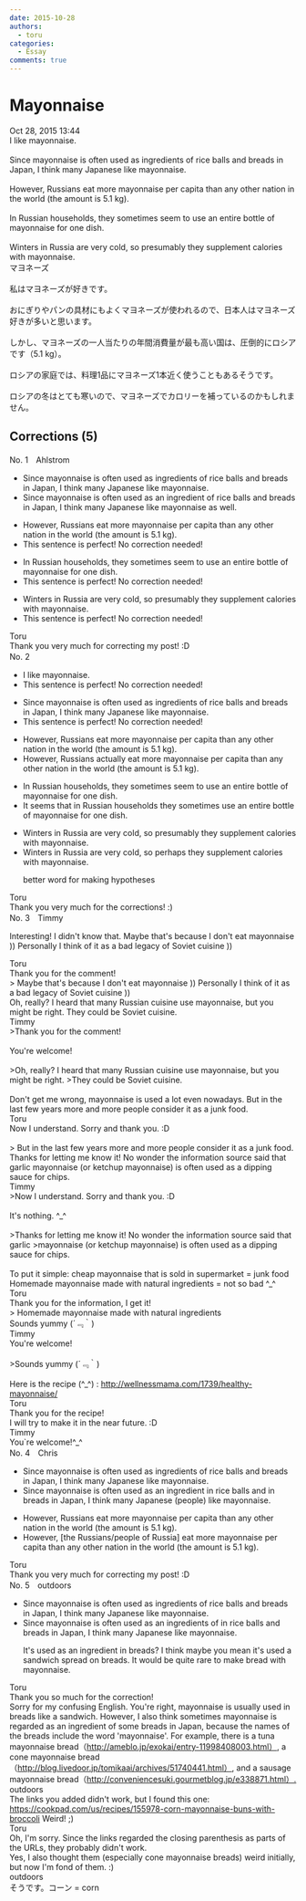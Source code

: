 ```yaml
---
date: 2015-10-28
authors:
  - toru
categories:
  - Essay
comments: true
---
```


# Mayonnaise
<div class="date">Oct 28, 2015 13:44</div>
<div id="post"><div id="body_show_ori">
I like mayonnaise.<br/><br/>Since mayonnaise is often used as ingredients of rice balls and breads in Japan, I think many Japanese like mayonnaise.<br/><br/>However, Russians eat more mayonnaise per capita than any other nation in the world (the amount is 5.1 kg).<br/><br/>In Russian households, they sometimes seem to use an entire bottle of mayonnaise for one dish.<br/><br/>Winters in Russia are very cold, so presumably they supplement calories with mayonnaise.
</div></div>

<!-- more -->

<div id="post_ja"><div id="body_show_mo">
マヨネーズ<br/><br/>私はマヨネーズが好きです。<br/><br/>おにぎりやパンの具材にもよくマヨネーズが使われるので、日本人はマヨネーズ好きが多いと思います。<br/><br/>しかし、マヨネーズの一人当たりの年間消費量が最も高い国は、圧倒的にロシアです（5.1 kg）。<br/><br/>ロシアの家庭では、料理1品にマヨネーズ1本近く使うこともあるそうです。<br/><br/>ロシアの冬はとても寒いので、マヨネーズでカロリーを補っているのかもしれません。
</div></div>

## Corrections (5)
<div id="block"><div class="first_name"> No. 1　<span class="just_name">Ahlstrom</span></div><div id="block2">
<ul class="correction_field">
<li class="incorrect">Since mayonnaise is often used as ingredients of rice balls and breads in Japan, I think many Japanese like mayonnaise.</li>
<li class="corrected correct">
Since mayonnaise is often used as an ingredient of rice balls and breads in Japan, I think many Japanese like mayonnaise as well.
</li>
</ul>
<ul class="correction_field">
<li class="incorrect">However, Russians eat more mayonnaise per capita than any other nation in the world (the amount is 5.1 kg).</li>
<li class="corrected perfect">This sentence is perfect! No correction needed!</li>
</ul>
<ul class="correction_field">
<li class="incorrect">In Russian households, they sometimes seem to use an entire bottle of mayonnaise for one dish.</li>
<li class="corrected perfect">This sentence is perfect! No correction needed!</li>
</ul>
<ul class="correction_field">
<li class="incorrect">Winters in Russia are very cold, so presumably they supplement calories with mayonnaise.</li>
<li class="corrected perfect">This sentence is perfect! No correction needed!</li>
</ul>
</div><div class="name"><span class="just_name">Toru</span><br>
Thank you very much for correcting my post! :D
</div>
</div>
<div id="block"><div class="first_name"> No. 2　<span class="just_name"></span></div><div id="block2">
<ul class="correction_field">
<li class="incorrect">I like mayonnaise.</li>
<li class="corrected perfect">This sentence is perfect! No correction needed!</li>
</ul>
<ul class="correction_field">
<li class="incorrect">Since mayonnaise is often used as ingredients of rice balls and breads in Japan, I think many Japanese like mayonnaise.</li>
<li class="corrected perfect">This sentence is perfect! No correction needed!</li>
</ul>
<ul class="correction_field">
<li class="incorrect">However, Russians eat more mayonnaise per capita than any other nation in the world (the amount is 5.1 kg).</li>
<li class="corrected correct">
However, Russians <span class="f_blue">actually </span>eat more mayonnaise per capita than any other nation in the world (the amount is 5.1 kg).
</li>
</ul>
<ul class="correction_field">
<li class="incorrect">In Russian households, they sometimes seem to use an entire bottle of mayonnaise for one dish.</li>
<li class="corrected correct">
It seems that in Russian households they sometimes use an entire bottle of mayonnaise for one dish.
</li>
</ul>
<ul class="correction_field">
<li class="incorrect">Winters in Russia are very cold, so presumably they supplement calories with mayonnaise.</li>
<li class="corrected correct">
Winters in Russia are very cold, so <span class="f_blue">perhaps </span>they supplement calories with mayonnaise.
<p class="correction_comment">better word for making hypotheses</p>
</li>
</ul>
</div><div class="name"><span class="just_name">Toru</span><br>
Thank you very much for the corrections! :)
</div>
</div>
<div id="block"><div class="first_name"> No. 3　<span class="just_name">Timmy</span></div><div id="block2">
<p class="comment_small">
 Interesting! I didn't know that. Maybe that's because I don't eat mayonnaise )) Personally I think of it as a bad legacy of Soviet cuisine ))
</p>

</div><div class="name"><span class="just_name">Toru</span><br>
Thank you for the comment!<br/>&gt; Maybe that's because I don't eat mayonnaise )) Personally I think of it as a bad legacy of Soviet cuisine ))<br/>Oh, really? I heard that many Russian cuisine use mayonnaise, but you might be right. They could be Soviet cuisine.
</div>
<div class="name"><span class="just_name">Timmy</span><br>
&gt;Thank you for the comment!<br/><br/>You're welcome!<br/><br/>&gt;Oh, really? I heard that many Russian cuisine use mayonnaise, but you might be right. &gt;They could be Soviet cuisine.<br/><br/>Don't get me wrong, mayonnaise is used a lot even nowadays. But in the last few years more and more people consider it as a junk food. 
</div>
<div class="name"><span class="just_name">Toru</span><br>
Now I understand. Sorry and thank you. :D<br/><br/>&gt; But in the last few years more and more people consider it as a junk food.<br/>Thanks for letting me know it! No wonder the information source said that garlic mayonnaise (or ketchup mayonnaise) is often used as a dipping sauce for chips.
</div>
<div class="name"><span class="just_name">Timmy</span><br>
&gt;Now I understand. Sorry and thank you. :D<br/><br/>It's nothing. ^_^<br/><br/>&gt;Thanks for letting me know it! No wonder the information source said that garlic &gt;mayonnaise (or ketchup mayonnaise) is often used as a dipping sauce for chips.<br/><br/>To put it simple:  cheap mayonnaise that is sold in supermarket = junk food<br/>Homemade mayonnaise made with natural ingredients = not so bad ^_^
</div>
<div class="name"><span class="just_name">Toru</span><br>
Thank you for the information, I get it!<br/>&gt; Homemade mayonnaise made with natural ingredients<br/>Sounds yummy (´﹃｀)
</div>
<div class="name"><span class="just_name">Timmy</span><br>
You're welcome!<br/><br/>&gt;Sounds yummy (´﹃｀)<br/><br/>Here is the recipe (^_^) : <a href="http://wellnessmama.com/1739/healthy-mayonnaise/" target="_blank">http://wellnessmama.com/1739/healthy-mayonnaise/</a>
</div>
<div class="name"><span class="just_name">Toru</span><br>
Thank you for the recipe!<br/>I will try to make it in the near future. :D
</div>
<div class="name"><span class="just_name">Timmy</span><br>
You`re welcome!^_^
</div>
</div>
<div id="block"><div class="first_name"> No. 4　<span class="just_name">Chris</span></div><div id="block2">
<ul class="correction_field">
<li class="incorrect">Since mayonnaise is often used as ingredients of rice balls and breads in Japan, I think many Japanese like mayonnaise.</li>
<li class="corrected correct">
Since mayonnaise is often used as <span class="f_blue">an ingredient in </span>rice balls and <span class="f_blue">in</span> breads in Japan, I think many Japanese <span class="f_blue">(people)</span> like mayonnaise.
</li>
</ul>
<ul class="correction_field">
<li class="incorrect">However, Russians eat more mayonnaise per capita than any other nation in the world (the amount is 5.1 kg).</li>
<li class="corrected correct">
However, <span class="f_blue">[the Russians/people of Russia]</span> eat more mayonnaise per capita than any other nation in the world (the amount is 5.1 kg).
</li>
</ul>
</div><div class="name"><span class="just_name">Toru</span><br>
Thank you very much for correcting my post! :D
</div>
</div>
<div id="block"><div class="first_name"> No. 5　<span class="just_name">outdoors</span></div><div id="block2">
<ul class="correction_field">
<li class="incorrect">Since mayonnaise is often used as ingredients of rice balls and breads in Japan, I think many Japanese like mayonnaise.</li>
<li class="corrected correct">
Since mayonnaise is often used as <span class="f_blue">an </span>ingredient<span class="sline">s</span> <span class="sline">of</span> <span class="f_blue">in </span>rice balls and breads in Japan, I think many Japanese like mayonnaise.
<p class="correction_comment">It's used as an ingredient in breads? I think maybe you mean it's used a sandwich spread on breads. It would be quite rare to make bread with mayonnaise.</p>
</li>
</ul>
</div><div class="name"><span class="just_name">Toru</span><br>
Thank you so much for the correction!<br/>Sorry for my confusing English. You're right, mayonnaise is usually used in breads like a sandwich. However, I also think sometimes mayonnaise is regarded as an ingredient of some breads in Japan, because the names of the breads include the word 'mayonnaise'. For example, there is a tuna mayonnaise bread（<a href="http://ameblo.jp/exokai/entry-11998408003.html）" target="_blank">http://ameblo.jp/exokai/entry-11998408003.html）</a>, a cone mayonnaise bread（<a href="http://blog.livedoor.jp/tomikaai/archives/51740441.html）" target="_blank">http://blog.livedoor.jp/tomikaai/archives/51740441.html）</a>, and a sausage mayonnaise bread（<a href="http://conveniencesuki.gourmetblog.jp/e338871.html）." target="_blank">http://conveniencesuki.gourmetblog.jp/e338871.html）.</a>
</div>
<div class="name"><span class="just_name">outdoors</span><br>
The links you added didn't work, but I found this one: <a href="https://cookpad.com/us/recipes/155978-corn-mayonnaise-buns-with-broccoli" target="_blank">https://cookpad.com/us/recipes/155978-corn-mayonnaise-buns-with-broccoli</a> Weird! ;) 
</div>
<div class="name"><span class="just_name">Toru</span><br>
Oh, I'm sorry. Since the links regarded the closing parenthesis as parts of the URLs, they probably didn't work. <br/>Yes, I also thought them (especially cone mayonnaise breads) weird initially, but now I'm fond of them. :)
</div>
<div class="name"><span class="just_name">outdoors</span><br>
そうです。コーン = corn
</div>
</div>

